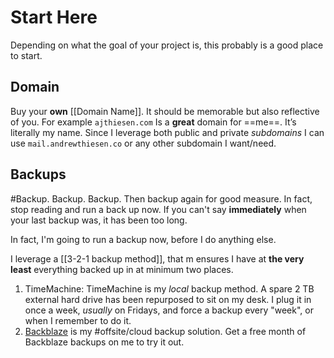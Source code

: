 # Start Here
Depending on what the goal of your project is, this probably is a good place to start. 

## Domain
Buy your **own** [[Domain Name]]. It should be memorable but also reflective of you. For example `ajthiesen.com` Is a **great** domain for ==me==. It’s literally my name. Since I leverage both public and private *subdomains* I can use `mail.andrewthiesen.co` or any other subdomain I want/need. 

## Backups
#Backup. Backup. Backup. Then backup again for good measure. In fact, stop reading and run a back up now. If you can't say **immediately** when your last backup was, it has been too long. 

In fact, I'm going to run a backup now, before I do anything else.

I leverage a [[3-2-1 backup method]], that m ensures I have at **the very least** everything backed up in at minimum two places. 

1. TimeMachine: TimeMachine is my _local_ backup method. A spare 2 TB external hard drive has been repurposed to sit on my desk. I plug it in once a week, *usually* on Fridays, and force a backup every "week", or when I remember to do it.
2. [Backblaze](https://secure.backblaze.com/r/02w46x) is my #offsite/cloud backup solution. Get a free month of Backblaze backups on me to try it out.